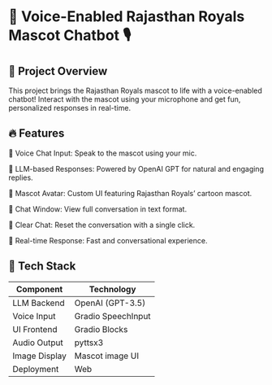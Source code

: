 # 🏏 Voice-Enabled Rajasthan Royals Mascot Chatbot 🎙️
## 📢 Project Overview
This project brings the Rajasthan Royals mascot to life with a voice-enabled chatbot! Interact with the mascot using your microphone and get fun, personalized responses in real-time.

## 🔥 Features
🎤 Voice Chat Input: Speak to the mascot using your mic.

🤖 LLM-based Responses: Powered by OpenAI GPT for natural and engaging replies.

🐯 Mascot Avatar: Custom UI featuring Rajasthan Royals’ cartoon mascot.

📃 Chat Window: View full conversation in text format.

🧼 Clear Chat: Reset the conversation with a single click.

🧠 Real-time Response: Fast and conversational experience.

## 🚀 Tech Stack
<table>
  <thead>
    <tr>
      <th>Component</th>
      <th>Technology</th>
    </tr>
  </thead>
  <tbody>
    <tr>
      <td>LLM Backend</td>
      <td>OpenAI (GPT-3.5)</td>
    </tr>
    <tr>
      <td>Voice Input</td>
      <td>Gradio SpeechInput</td>
    </tr>
    <tr>
      <td>UI Frontend</td>
      <td>Gradio Blocks</td>
    </tr>
    <tr>
      <td>Audio Output</td>
      <td>pyttsx3</td>
    </tr>
    <tr>
      <td>Image Display</td>
      <td>Mascot image UI</td>
    </tr>
    <tr>
      <td>Deployment</td>
      <td>Web</td>
    </tr>
  </tbody>
</table>

